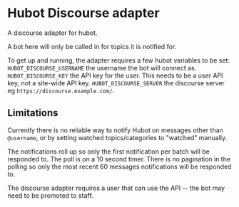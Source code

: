 # Hubot Discourse adapter

A discourse adapter for hubot.

A bot here will only be called in for topics it is notified for.

To get up and running, the adapter requires a few hubot variables to be set:
`HUBOT_DISCOURSE_USERNAME` the username the bot will connect as.
`HUBOT_DISCOURSE_KEY` the API key for the user. This needs to be a user API key, not a site-wide API key.
`HUBOT_DISCOURSE_SERVER` the discourse server eg `https://discourse.example.com/`.



## Limitations

Currently there is no reliable way to notify Hubot on messages other than `@username`, or by setting watched topics/categories to "watched" manually.

The notifications roll up so only the first notification per batch will be responded to. The poll is on a 10 second timer. There is no pagination in the polling so only the most recent 60 messages notifications will be responded to.

The discourse adapter requires a user that can use the API -- the bot may need to be promoted to staff.
